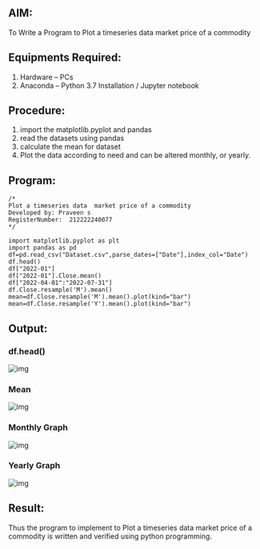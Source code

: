 
## AIM:
To Write a Program to Plot a timeseries data market price of a commodity 

## Equipments Required:
1. Hardware – PCs
2. Anaconda – Python 3.7 Installation / Jupyter notebook

## Procedure:
   1. import the matplotlib.pyplot and pandas
   2. read the datasets using pandas
   3. calculate the mean for dataset
   4. Plot the data according to need and can be altered monthly, or yearly.
      


## Program:
```
/*
Plot a timeseries data  market price of a commodity 
Developed by: Praveen s
RegisterNumber:  212222240077
*/

import matplotlib.pyplot as plt
import pandas as pd
df=pd.read_csv("Dataset.csv",parse_dates=["Date"],index_col="Date")
df.head()
df["2022-01"]
df["2022-01"].Close.mean()
df["2022-04-01":"2022-07-31"]
df.Close.resample('M').mean()
mean=df.Close.resample('M').mean().plot(kind="bar")
mean=df.Close.resample('Y').mean().plot(kind="bar")
```

## Output:

### df.head()
![img](https://user-images.githubusercontent.com/93427224/261832324-a683d975-99a1-4492-8c49-4dc55e2a97bf.png)


### Mean
![img](https://user-images.githubusercontent.com/93427224/261832330-8ecf6d96-3a31-455a-b79d-06b7186a5e1e.png)

### Monthly Graph
![img](https://user-images.githubusercontent.com/93427224/261832342-6ec20103-4a67-40b8-9eb6-c61b009db030.png)


### Yearly Graph

![img](https://user-images.githubusercontent.com/93427224/261832269-e34d281f-9228-443b-a413-dd7973a20966.png)
## Result:
Thus the program to implement to Plot a timeseries data market price of a commodity is written and verified using python programming.
